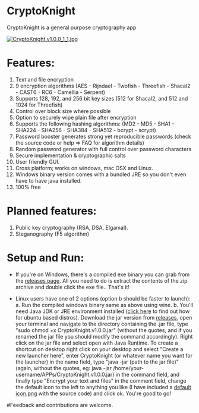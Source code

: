 # CryptoKnight
CryptoKnight is a general purpose cryptography app

[![CryptoKnight.v1.0.0_1_1.jpg](https://s23.postimg.org/ii6qx7xsb/Crypto_Knight_v1_0_0_1_1.jpg)](https://postimg.org/image/9aeigiqpz/)

# Features:
1. Text and file encryption
2. 9 encryption algorithms (AES - Rijndael - Twofish - Threefish - Shacal2 - CAST6 - RC6 - Camellia - Serpent)
3. Supports 128, 192, and 256 bit key sizes (512 for Shacal2, and 512 and 1024 for Threefish)
4. Control over block size where possible
5. Option to securely wipe plain file after encryption
6. Supports the following hashing algorithms:
(MD2 - MD5 - SHA1 - SHA224 - SHA256 - SHA384 - SHA512 - bcrypt - scrypt)
7. Password booster generates strong yet reproducible passwords (check the source code or help => FAQ for algorithm details)
8. Random password generator with full control over password characters
9. Secure implementation & cryptographic salts
10. User friendly GUI.
11. Cross platform; works on windows, mac OSX and Linux.
12. Windows binary version comes with a bundled JRE so you don't even have to have java installed.
13. 100% free

# Planned features:
1. Public key cryptography (RSA, DSA, Elgamal).
2. Steganography (F5 algorithm)

# Setup and Run:
- If you're on Windows, there's a compiled exe binary you can grab from the [releases page](https://github.com/MonroCoury/CryptoKnight/releases). All you need to do is extract the contents of the zip archive and double click the exe file.. That's it!

- Linux users have one of 2 options (option b should be faster to launch):
a. Run the compiled windows binary same as above using wine.
b. You'll need Java JDK or JRE environment installed ([click here](https://askubuntu.com/questions/48468/how-do-i-install-java) to find out how for ubuntu based distros). Download the jar version from [releases](https://github.com/MonroCoury/CryptoKnight/releases), open your terminal and navigate to the directory containing the .jar file, type "sudo chmod +x CryptoKnight.v1.0.0.jar" (without the quotes, and if you renamed the jar file you should modify the command accordingly). Right click on the jar file and select open with Java Runtime. To create a shortcut on desktop right click on your desktop and select "Create a new launcher here", enter CryptoKnight (or whatever name you want for the launcher) in the name field, type "java -jar (path to the jar file)" (again, without the quotes, eg: java -jar /home/your-username/APPs/CryptoKnight.v1.0.0.jar) in the command field, and finally type "Encrypt your text and files" in the comment field, change the default icon to the left to anything you like (I have included a [default icon.png](https://github.com/MonroCoury/CryptoKnight/raw/master/icon.png) with the source code) and click ok. You're good to go!


#Feedback and contributions are welcome.
